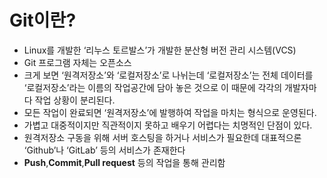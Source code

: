# Git이란?


- Linux를 개발한 ‘리누스 토르발스’가 개발한 분산형 버전 관리 시스템(VCS)
- Git 프로그램 자체는 오픈소스
- 크게 보면 ‘원격저장소’와 ‘로컬저장소’로 나뉘는데 ‘로컬저장소’는 전체 데이터를 ‘로컬저장소’라는 이름의 작업공간에 담아 놓은 것으로 이 때문에 각각의 개발자마다 작업 상황이 분리된다.
- 모든 작업이 완료되면 ‘원격저장소’에 발행하여 작업을 마치는 형식으로 운영된다.
- 가볍고 대중적이지만 직관적이지 못하고 배우기 어렵다는 치명적인 단점이 있다.
- 원격저장소 구동을 위해 서버 호스팅을 하거나 서비스가 필요한데 대표적으론 ‘Github’나 ‘GitLab’ 등의 서비스가 존재한다
- **Push**,**Commit**,**Pull request** 등의 작업을 통해 관리함